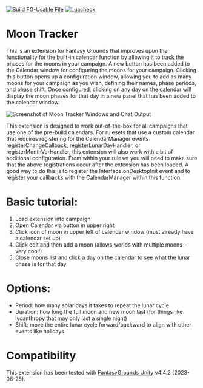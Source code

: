 [![Build FG-Usable File](https://github.com/FG-Unofficial-Developers-Guild/FG-CoreRPG-Moon-Tracker/actions/workflows/create-ext.yml/badge.svg)](https://github.com/FG-Unofficial-Developers-Guild/FG-CoreRPG-Moon-Tracker/actions/workflows/create-ext.yml) [![Luacheck](https://github.com/FG-Unofficial-Developers-Guild/FG-CoreRPG-Moon-Tracker/actions/workflows/luacheck.yml/badge.svg)](https://github.com/FG-Unofficial-Developers-Guild/FG-CoreRPG-Moon-Tracker/actions/workflows/luacheck.yml)

# Moon Tracker
This is an extension for Fantasy Grounds that improves upon the functionality for the built-in calendar function by allowing it to track the phases for the moons in your campaign. A new button has been added to the Calendar window for configuring the moons for your campaign. Clicking this button opens up a configuration window, allowing you to add as many moons for your campaign as you wish, defining their names, phase periods, and phase shift. Once configured, clicking on any day on the calendar will display the moon phases for that day in a new panel that has been added to the calendar window.

![Screenshot of Moon Tracker Windows and Chat Output](https://user-images.githubusercontent.com/1916835/128919380-d1e7ee91-311f-4529-bc8e-cbe439fdce91.png)

This extension is designed to work out-of-the-box for all campaigns that use one of the pre-build calendars. For rulesets that use a custom calendar that requires registering for the CalendarManager events registerChangeCallback, registerLunarDayHandler, or registerMonthVarHandler, this extension will also work with a bit of additional configuration. From within your ruleset you will need to make sure that the above registrations occur after the extension has been loaded. A good way to do this is to register the Interface.onDesktopInit event and to register your callbacks with the CalendarManager within this function.

# Basic tutorial:
1. Load extension into campaign
2. Open Calendar via button in upper right
3. Click icon of moon in upper left of calendar window (must already have a calendar set up)
4. Click edit and then add a moon (allows worlds with multiple moons--very cool!)
5. Close moons list and click a day on the calendar to see what the lunar phase is for that day

# Options:
* Period: how many solar days it takes to repeat the lunar cycle
* Duration: how long the full moon and new moon last (for things like lycanthropy that may only last a single night)
* Shift: move the entire lunar cycle forward/backward to align with other events like holidays

# Compatibility
This extension has been tested with [FantasyGrounds Unity](https://www.fantasygrounds.com/home/FantasyGroundsUnity.php) v4.4.2 (2023-06-28).
